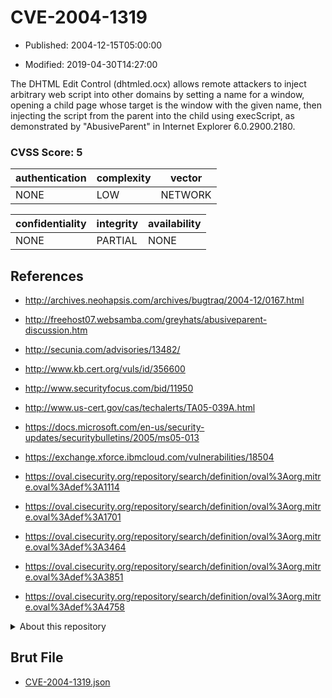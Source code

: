 # CVE-2004-1319

- Published: 2004-12-15T05:00:00

- Modified: 2019-04-30T14:27:00

The DHTML Edit Control (dhtmled.ocx) allows remote attackers to inject arbitrary web script into other domains by setting a name for a window, opening a child page whose target is the window with the given name, then injecting the script from the parent into the child using execScript, as demonstrated by "AbusiveParent" in Internet Explorer 6.0.2900.2180.

### CVSS Score: **5**

| authentication | complexity | vector |
| --- | --- | --- |
| NONE | LOW | NETWORK |

| confidentiality | integrity | availability |
| --- | --- | --- |
| NONE | PARTIAL | NONE |

## References

* http://archives.neohapsis.com/archives/bugtraq/2004-12/0167.html

* http://freehost07.websamba.com/greyhats/abusiveparent-discussion.htm

* http://secunia.com/advisories/13482/

* http://www.kb.cert.org/vuls/id/356600

* http://www.securityfocus.com/bid/11950

* http://www.us-cert.gov/cas/techalerts/TA05-039A.html

* https://docs.microsoft.com/en-us/security-updates/securitybulletins/2005/ms05-013

* https://exchange.xforce.ibmcloud.com/vulnerabilities/18504

* https://oval.cisecurity.org/repository/search/definition/oval%3Aorg.mitre.oval%3Adef%3A1114

* https://oval.cisecurity.org/repository/search/definition/oval%3Aorg.mitre.oval%3Adef%3A1701

* https://oval.cisecurity.org/repository/search/definition/oval%3Aorg.mitre.oval%3Adef%3A3464

* https://oval.cisecurity.org/repository/search/definition/oval%3Aorg.mitre.oval%3Adef%3A3851

* https://oval.cisecurity.org/repository/search/definition/oval%3Aorg.mitre.oval%3Adef%3A4758

<details>
<summary>About this repository</summary> 

  This repository is part of the project [Live Hack CVE](https://github.com/Live-Hack-CVE). Main website can be found [www.live-hack.org](https://www.live-hack.org) 
  
  Made by [Sn0wAlice](https://github.com/Sn0wAlice) for the people that care about security and need to have a feed of the latest CVEs. Hope you enjoy it, don't forget to star the repo and follow me on [Twitter](https://twitter.com/Sn0wAlice) and [Github](https://github.com/Sn0wAlice). And that is my [personnal website](https://www.alice-snow.me/)

  - [Home Page](https://github.com/Live-Hack-CVE)
  - [Framework](https://github.com/Live-Hack-CVE/cve-framework)
  - [CVE database](https://github.com/Live-Hack-CVE/full_database)
  - [Changelog](https://github.com/Live-Hack-CVE/Changelog)
</details>

## Brut File

* [CVE-2004-1319.json](https://raw.githubusercontent.com/Live-Hack-CVE/full_database/main/cves/2004/CVE-2004-1319.json)


